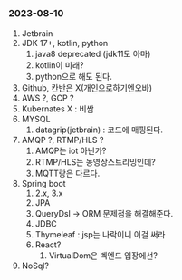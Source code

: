 ##
### 2023-08-10
1. Jetbrain
2. JDK 17+, kotlin, python
    1. java8 deprecated (jdk11도 아마)
    2. kotlin이 미래?
    3. python으로 해도 된다.
3. Github, 칸반은 X(개인으로하기엔오바)
4. AWS ?, GCP ?
5. Kubernates X : 비쌈
6. MYSQL
    1. datagrip(jetbrain) : 코드에 매핑된다.
7. AMQP ?, RTMP/HLS ?
    1. AMQP는 iot 아닌가?
    2. RTMP/HLS는 동영상스트리밍인데?
    3. MQTT랑은 다르다.
8. Spring boot
    1. 2.x, 3.x
    2. JPA
    3. QueryDsl → ORM 문제점을 해결해준다.
    4. JDBC
    5. Thymeleaf : jsp는 나락이니 이걸 써라
    6. React?
        1.  VirtualDom은 벡엔드 입장에선?
9. NoSql?
